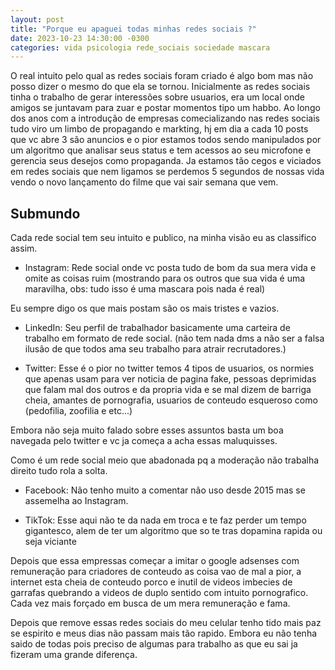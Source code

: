 ```yaml
---
layout: post
title: "Porque eu apaguei todas minhas redes sociais ?"
date: 2023-10-23 14:30:00 -0300
categories: vida psicologia rede_sociais sociedade mascara
---
```


O real intuito pelo qual as redes sociais foram criado é algo bom mas não posso dizer o mesmo do que ela se tornou. Inicialmente as redes sociais tinha o trabalho de gerar interessões sobre usuarios, era um local onde amigos se juntavam para zuar e postar momentos tipo um habbo. Ao longo dos anos com a introdução de empresas comecializando nas redes sociais tudo viro um limbo de propagando e markting, hj em dia a cada 10 posts que vc abre 3 são anuncios e o pior estamos todos sendo manipulados por um algoritmo que analisar seus status e tem acessos ao seu microfone e gerencia seus desejos como propaganda. Ja estamos tão cegos e viciados em redes sociais que nem ligamos se perdemos 5 segundos de nossas vida vendo o novo lançamento do filme que vai sair semana que vem.

## Submundo

Cada rede social tem seu intuito e publico, na minha visão eu as classifico assim.

- Instagram: Rede social onde vc posta tudo de bom da sua mera vida e omite as coisas ruim (mostrando para os outros que sua vida é uma maravilha, obs: tudo isso é uma mascara pois nada é real)

Eu sempre digo os que mais postam são os mais tristes e vazios.

- LinkedIn: Seu perfil de trabalhador basicamente uma carteira de trabalho em formato de rede social. (não tem nada dms a não ser a falsa ilusão de que todos ama seu trabalho para atrair recrutadores.)

- Twitter: Esse é o pior no twitter temos 4 tipos de usuarios, os normies que apenas usam para ver noticia de pagina fake, pessoas deprimidas que falam mal dos outros e da propria vida e se mal dizem de barriga cheia, amantes de pornografia, usuarios de conteudo esqueroso como (pedofilia, zoofilia e etc...)

Embora não seja muito falado sobre esses assuntos basta um boa navegada pelo twitter e vc ja começa a acha essas maluquisses. 

Como é um rede social meio que abadonada pq a moderação não trabalha direito tudo rola a solta.

- Facebook: Não tenho muito a comentar não uso desde 2015 mas se assemelha ao Instagram.

- TikTok:  Esse aqui não te da nada em troca e te faz perder um tempo gigantesco, alem de ter um algoritmo que so te tras dopamina rapida ou seja viciante

Depois que essa empressas começar a imitar o google adsenses com remuneração para criadores de conteudo as coisa vao de mal a pior, a internet esta cheia de conteudo porco e inutil de videos imbecies de garrafas quebrando a videos de duplo sentido com intuito pornografico. Cada vez mais forçado em busca de um mera remuneração e fama.

Depois que remove essas redes sociais do meu celular tenho tido mais paz se espirito e meus dias não passam mais tão rapido. Embora eu não tenha saido de todas pois preciso de algumas para trabalho as que eu sai ja fizeram uma grande diferença. 